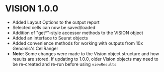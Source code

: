 # VISION 1.0.0

* Added Layout Options to the output report
* Selected cells can now be saved/loaded
* Addition of "get*"-style accessor methods to the VISION object
* Added an interface to Seurat objects
* Added convenience methods for working with outputs from 10x Genomic's CellRanger
* **Note**: Some changes were made to the Vision object structure and how results are stored.  If updating to 1.0.0, older Vision objects may need to be re-created and re-run before using `viewResults`
